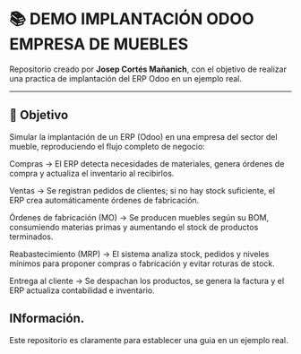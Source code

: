 # 📚 DEMO IMPLANTACIÓN ODOO EMPRESA DE MUEBLES

Repositorio creado por **Josep Cortés Mañanich**, con el objetivo de realizar una practica de implantación del ERP Odoo en un ejemplo real.

---

## 🎯 Objetivo  

Simular la implantación de un ERP (Odoo) en una empresa del sector del mueble, reproduciendo el flujo completo de negocio:

Compras → El ERP detecta necesidades de materiales, genera órdenes de compra y actualiza el inventario al recibirlos.

Ventas → Se registran pedidos de clientes; si no hay stock suficiente, el ERP crea automáticamente órdenes de fabricación.

Órdenes de fabricación (MO) → Se producen muebles según su BOM, consumiendo materias primas y aumentando el stock de productos terminados.

Reabastecimiento (MRP) → El sistema analiza stock, pedidos y niveles mínimos para proponer compras o fabricación y evitar roturas de stock.

Entrega al cliente → Se despachan los productos, se genera la factura y el ERP actualiza contabilidad e inventario.

## INformación.

Este repositorio es claramente para establecer una guia en un ejemplo real.
